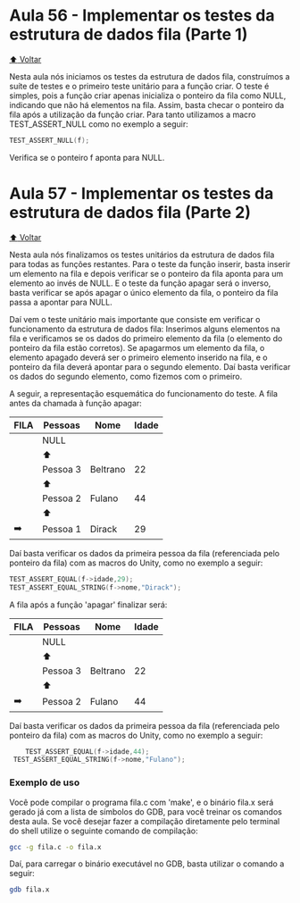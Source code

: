 # Aula 56 - Implementar os testes da estrutura de dados fila (Parte 1)

[:arrow_up: Voltar](https://github.com/Geofisicando/C-orientado-a-testes#%C3%ADndice)

Nesta aula nós iniciamos os testes da estrutura de dados fila, construímos a suíte de testes e o primeiro teste unitário para a função criar. O teste é simples,
pois a função criar apenas inicializa o ponteiro da fila como NULL, indicando que não há elementos na fila. Assim, basta checar o
ponteiro da fila após a utilização da função criar. Para tanto utilizamos a macro TEST_ASSERT_NULL como no exemplo a seguir:

```c
TEST_ASSERT_NULL(f);
```

Verifica se o ponteiro f aponta para NULL.

# Aula 57 - Implementar os testes da estrutura de dados fila (Parte 2)

[:arrow_up: Voltar](https://github.com/Geofisicando/C-orientado-a-testes#%C3%ADndice)

Nesta aula nós finalizamos os testes unitários da estrutura de dados fila para todas as funções restantes. Para o teste da função inserir,
basta inserir um elemento na fila e depois verificar se o ponteiro da fila aponta para um elemento ao invés de NULL. E o teste da função apagar
será o inverso, basta verificar se após apagar o único elemento da fila, o ponteiro da fila passa a apontar para NULL.

Daí vem o teste unitário mais importante que consiste em verificar o funcionamento da estrutura de dados fila: Inserimos alguns elementos na fila
e verificamos se os dados do primeiro elemento da fila (o elemento do ponteiro da fila estão corretos). Se apagarmos um elemento da fila, o elemento
apagado deverá ser o primeiro elemento inserido na fila, e o ponteiro da fila deverá apontar para o segundo elemento. Daí basta verificar os dados
do segundo elemento, como fizemos com o primeiro.

A seguir, a representação esquemática do funcionamento do teste. A fila antes da chamada à função apagar:

 | FILA | Pessoas | Nome | Idade |
 | --- | --- | --- | --- |
 | | NULL | | |
 | | :arrow_up: | | |
 | | Pessoa 3 | Beltrano | 22 |
 | | :arrow_up: | | |
 | | Pessoa 2 | Fulano | 44 |
 | | :arrow_up: | | |
 | :arrow_right: | Pessoa 1 | Dirack | 29 |
 
Daí basta verificar os dados da primeira pessoa da fila (referenciada pelo ponteiro da fila) com as macros do Unity, como no exemplo a seguir:
 
```c
TEST_ASSERT_EQUAL(f->idade,29);
TEST_ASSERT_EQUAL_STRING(f->nome,"Dirack");
```

A fila após a função 'apagar' finalizar será:

 | FILA | Pessoas | Nome | Idade |
 | --- | --- | --- | --- |
 | | NULL | | |
 | | :arrow_up: | | |
 | | Pessoa 3 | Beltrano | 22 |
 | | :arrow_up: | | |
 | :arrow_right: | Pessoa 2 | Fulano | 44 |

Daí basta verificar os dados da primeira pessoa da fila (referenciada pelo ponteiro da fila) com as macros do Unity, como no exemplo a seguir:

```c
	TEST_ASSERT_EQUAL(f->idade,44);
 TEST_ASSERT_EQUAL_STRING(f->nome,"Fulano");
 ```

### Exemplo de uso

Você pode compilar o programa fila.c com 'make', e o binário fila.x será gerado já com a lista de símbolos do GDB, para você treinar os comandos desta aula. Se você desejar fazer a compilação diretamente pelo terminal do shell utilize o seguinte comando de compilação:

```sh
gcc -g fila.c -o fila.x
```

Daí, para carregar o binário executável no GDB, basta utilizar o comando a seguir:

```sh
gdb fila.x
```
